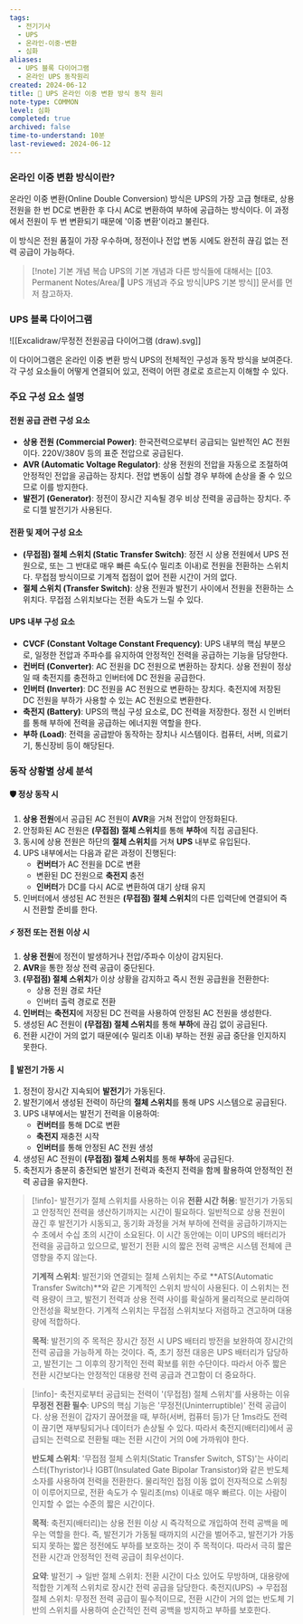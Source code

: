 ```yaml
---
tags:
  - 전기기사
  - UPS
  - 온라인-이중-변환
  - 심화
aliases:
  - UPS 블록 다이어그램
  - 온라인 UPS 동작원리
created: 2024-06-12
title: 📝 UPS 온라인 이중 변환 방식 동작 원리
note-type: COMMON
level: 심화
completed: true
archived: false
time-to-understand: 10분
last-reviewed: 2024-06-12
---
```


### 온라인 이중 변환 방식이란?

온라인 이중 변환(Online Double Conversion) 방식은 UPS의 가장 고급 형태로, 상용 전원을 한 번 DC로 변환한 후 다시 AC로 변환하여 부하에 공급하는 방식이다. 이 과정에서 전원이 두 번 변환되기 때문에 '이중 변환'이라고 불린다.

이 방식은 전원 품질이 가장 우수하며, 정전이나 전압 변동 시에도 완전히 끊김 없는 전력 공급이 가능하다.


>[!note] 기본 개념 복습
>UPS의 기본 개념과 다른 방식들에 대해서는 [[03. Permanent Notes/Area/📝 UPS 개념과 주요 방식|UPS 기본 방식]] 문서를 먼저 참고하자.

### UPS 블록 다이어그램

![[Excalidraw/무정전 전원공급 다이어그램 (draw).svg]]

이 다이어그램은 온라인 이중 변환 방식 UPS의 전체적인 구성과 동작 방식을 보여준다. 각 구성 요소들이 어떻게 연결되어 있고, 전력이 어떤 경로로 흐르는지 이해할 수 있다.

### 주요 구성 요소 설명

#### 전원 공급 관련 구성 요소

- **상용 전원 (Commercial Power)**: 한국전력으로부터 공급되는 일반적인 AC 전원이다. 220V/380V 등의 표준 전압으로 공급된다.
- **AVR (Automatic Voltage Regulator)**: 상용 전원의 전압을 자동으로 조절하여 안정적인 전압을 공급하는 장치다. 전압 변동이 심할 경우 부하에 손상을 줄 수 있으므로 이를 방지한다.
- **발전기 (Generator)**: 정전이 장시간 지속될 경우 비상 전력을 공급하는 장치다. 주로 디젤 발전기가 사용된다.

#### 전환 및 제어 구성 요소

- **(무접점) 절체 스위치 (Static Transfer Switch)**: 정전 시 상용 전원에서 UPS 전원으로, 또는 그 반대로 매우 빠른 속도(수 밀리초 이내)로 전원을 전환하는 스위치다. 무접점 방식이므로 기계적 접점이 없어 전환 시간이 거의 없다.
- **절체 스위치 (Transfer Switch)**: 상용 전원과 발전기 사이에서 전원을 전환하는 스위치다. 무접점 스위치보다는 전환 속도가 느릴 수 있다.

#### UPS 내부 구성 요소

- **CVCF (Constant Voltage Constant Frequency)**: UPS 내부의 핵심 부분으로, 일정한 전압과 주파수를 유지하여 안정적인 전력을 공급하는 기능을 담당한다.
- **컨버터 (Converter)**: AC 전원을 DC 전원으로 변환하는 장치다. 상용 전원이 정상일 때 축전지를 충전하고 인버터에 DC 전원을 공급한다.
- **인버터 (Inverter)**: DC 전원을 AC 전원으로 변환하는 장치다. 축전지에 저장된 DC 전원을 부하가 사용할 수 있는 AC 전원으로 변환한다.
- **축전지 (Battery)**: UPS의 핵심 구성 요소로, DC 전력을 저장한다. 정전 시 인버터를 통해 부하에 전력을 공급하는 에너지원 역할을 한다.
- **부하 (Load)**: 전력을 공급받아 동작하는 장치나 시스템이다. 컴퓨터, 서버, 의료기기, 통신장비 등이 해당된다.

### 동작 상황별 상세 분석

#### 🛡️ 정상 동작 시

1. **상용 전원**에서 공급된 AC 전원이 **AVR**을 거쳐 전압이 안정화된다.
2. 안정화된 AC 전원은 **(무접점) 절체 스위치**를 통해 **부하**에 직접 공급된다.
3. 동시에 상용 전원은 하단의 **절체 스위치**를 거쳐 **UPS** 내부로 유입된다.
4. UPS 내부에서는 다음과 같은 과정이 진행된다:
   - **컨버터**가 AC 전원을 DC로 변환
   - 변환된 DC 전원으로 **축전지** 충전
   - **인버터**가 DC를 다시 AC로 변환하여 대기 상태 유지
5. 인버터에서 생성된 AC 전원은 **(무접점) 절체 스위치**의 다른 입력단에 연결되어 즉시 전환할 준비를 한다.

#### ⚡️ 정전 또는 전원 이상 시

1. **상용 전원**에 정전이 발생하거나 전압/주파수 이상이 감지된다.
2. **AVR**을 통한 정상 전력 공급이 중단된다.
3. **(무접점) 절체 스위치**가 이상 상황을 감지하고 즉시 전원 공급원을 전환한다:
   - 상용 전원 경로 차단
   - 인버터 출력 경로로 전환
1. **인버터**는 **축전지**에 저장된 DC 전력을 사용하여 안정된 AC 전원을 생성한다.
2. 생성된 AC 전원이 **(무접점) 절체 스위치**를 통해 **부하**에 끊김 없이 공급된다.
3. 전환 시간이 거의 없기 때문에(수 밀리초 이내) 부하는 전원 공급 중단을 인지하지 못한다.

#### 🔋 발전기 가동 시

1. 정전이 장시간 지속되어 **발전기**가 가동된다.
2. 발전기에서 생성된 전력이 하단의 **절체 스위치**를 통해 UPS 시스템으로 공급된다.
3. UPS 내부에서는 발전기 전력을 이용하여:
   - **컨버터**를 통해 DC로 변환
   - **축전지** 재충전 시작
   - **인버터**를 통해 안정된 AC 전원 생성
4. 생성된 AC 전원이 **(무접점) 절체 스위치**를 통해 **부하**에 공급된다.
5. 축전지가 충분히 충전되면 발전기 전력과 축전지 전력을 함께 활용하여 안정적인 전력 공급을 유지한다.

>[!info]- 발전기가 절체 스위치를 사용하는 이유
>**전환 시간 허용**: 발전기가 가동되고 안정적인 전력을 생산하기까지는 시간이 필요하다. 일반적으로 상용 전원이 끊긴 후 발전기가 시동되고, 동기화 과정을 거쳐 부하에 전력을 공급하기까지는 수 초에서 수십 초의 시간이 소요된다. 이 시간 동안에는 이미 UPS의 배터리가 전력을 공급하고 있으므로, 발전기 전환 시의 짧은 전력 공백은 시스템 전체에 큰 영향을 주지 않는다.
>
>**기계적 스위치**: 발전기와 연결되는 절체 스위치는 주로 **ATS(Automatic Transfer Switch)**와 같은 기계적인 스위치 방식이 사용된다. 이 스위치는 전력 용량이 크고, 발전기 전력과 상용 전력 사이를 확실하게 물리적으로 분리하여 안전성을 확보한다. 기계적 스위치는 무접점 스위치보다 저렴하고 견고하며 대용량에 적합하다.
>
>**목적**: 발전기의 주 목적은 장시간 정전 시 UPS 배터리 방전을 보완하여 장시간의 전력 공급을 가능하게 하는 것이다. 즉, 초기 정전 대응은 UPS 배터리가 담당하고, 발전기는 그 이후의 장기적인 전력 확보를 위한 수단이다. 따라서 아주 짧은 전환 시간보다는 안정적인 대용량 전력 공급과 견고함이 더 중요하다.

>[!info]- 축전지로부터 공급되는 전력이 '(무접점) 절체 스위치'를 사용하는 이유
>**무정전 전환 필수**: UPS의 핵심 기능은 '무정전(Uninterruptible)' 전력 공급이다. 상용 전원이 갑자기 끊어졌을 때, 부하(서버, 컴퓨터 등)가 단 1ms라도 전력이 끊기면 재부팅되거나 데이터가 손상될 수 있다. 따라서 축전지(배터리)에서 공급되는 전력으로 전환될 때는 전환 시간이 거의 0에 가까워야 한다.
>
>**반도체 스위치**: '무접점 절체 스위치(Static Transfer Switch, STS)'는 사이리스터(Thyristor)나 IGBT(Insulated Gate Bipolar Transistor)와 같은 반도체 소자를 사용하여 전력을 전환한다. 물리적인 접점 이동 없이 전자적으로 스위칭이 이루어지므로, 전환 속도가 수 밀리초(ms) 이내로 매우 빠르다. 이는 사람이 인지할 수 없는 수준의 짧은 시간이다.
>
>**목적**: 축전지(배터리)는 상용 전원 이상 시 즉각적으로 개입하여 전력 공백을 메우는 역할을 한다. 즉, 발전기가 가동될 때까지의 시간을 벌어주고, 발전기가 가동되지 못하는 짧은 정전에도 부하를 보호하는 것이 주 목적이다. 따라서 극히 짧은 전환 시간과 안정적인 전력 공급이 최우선이다.
>
>**요약**:
>발전기 → 일반 절체 스위치: 전환 시간이 다소 있어도 무방하며, 대용량에 적합한 기계적 스위치로 장시간 전력 공급을 담당한다.
>축전지(UPS) → 무접점 절체 스위치: 무정전 전력 공급이 필수적이므로, 전환 시간이 거의 없는 반도체 기반의 스위치를 사용하여 순간적인 전력 공백을 방지하고 부하를 보호한다.